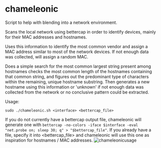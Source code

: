 # chameleonic
Script to help with blending into a network environment.

Scans the local network using bettercap in order to identify devices, mainly for their MAC addresses and hostnames. 

Uses this information to identify the most common vendor and assign a MAC address similar to most of the network devices. If not enough data was collected, will assign a random MAC.

Does a simple search for the most common largest string present among hostnames checks the most common length of the hostnames containing that common string, and figures out the predominant type of characters within the remaining, unique hostname substring. Then generates a new hostname using this information or 'unknown' if not enough data was collected from the network or no conclusive pattern could be extracted.

Usage:

```
sudo ./chameleonic.sh <interface> <bettercap_file>
```
If you do not currently have a bettercap output file, chameleonic will generate one with `bettercap -no-colors -iface $interface -eval "net.probe on; sleep 30; q" > "$bettercap_file"`.
If you already have a file, specify it into <bettercap_file> and chameleonic will use this one as inspiration for hostnames / MAC addresses.
![chameleonicusage](https://github.com/user-attachments/assets/b373c615-7f7b-475b-881e-6ccc969873b4)
